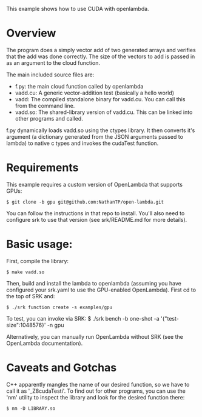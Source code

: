 This example shows how to use CUDA with openlambda.

# Overview
The program does a simply vector add of two generated arrays and verifies that
the add was done correctly. The size of the vectors to add is passed in as an
argument to the cloud function.

The main included source files are:
  - f.py: the main cloud function called by openlambda
  - vadd.cu: A generic vector-addition test (basically a hello world)
  - vadd: The compiled standalone binary for vadd.cu. You can call this from the command line.
  - vadd.so: The shared-library version of vadd.cu. This can be linked into other programs and called.

f.py dynamically loads vadd.so using the ctypes library. It then converts it's
argument (a dictionary generated from the JSON arguments passed to lambda) to
native c types and invokes the cudaTest function.

# Requirements
This example requires a custom version of OpenLambda that supports GPUs:

    $ git clone -b gpu git@github.com:NathanTP/open-lambda.git

You can follow the instructions in that repo to install. You'll also need to
configure srk to use that version (see srk/README.md for more details).

# Basic usage:
First, compile the library:

    $ make vadd.so

Then, build and install the lambda to openlambda (assuming you have configured
your srk.yaml to use the GPU-enabled OpenLambda). First cd to the top of SRK and:

    $ ./srk function create -s examples/gpu

To test, you can invoke via SRK:
    $ ./srk bench -b one-shot -a '{"test-size":1048576}' -n gpu

Alternatively, you can manually run OpenLambda without SRK (see the OpenLambda documentation).

# Caveats and Gotchas
C++ apparently mangles the name of our desired function, so we have to call it as '_Z8cudaTesti'. To find out for other programs, you can use the 'nm' utility to inspect the library and look for the desired function there:

    $ nm -D LIBRARY.so


